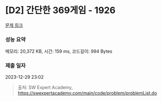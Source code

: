 # [D2] 간단한 369게임 - 1926 

[문제 링크](https://swexpertacademy.com/main/code/problem/problemDetail.do?contestProbId=AV5PTeo6AHUDFAUq) 

### 성능 요약

메모리: 20,372 KB, 시간: 159 ms, 코드길이: 994 Bytes

### 제출 일자

2023-12-29 23:02



> 출처: SW Expert Academy, https://swexpertacademy.com/main/code/problem/problemList.do